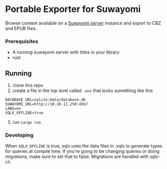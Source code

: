 # Portable Exporter for Suwayomi

Browse content available on a [Suwayomi server](https://github.com/Suwayomi/Suwayomi-Server) instance and export to CBZ and EPUB files.

### Prerequisites
- A running suwayomi server with titles in your library
- rust

## Running
1. clone this repo
2. create a file in the top level called `.env` that looks something like this
```
DATABASE_URL=sqlite:data/database.db
SUWAYOMI_URL=http://10.10.11.250:4567
LANG=en
SQLX_OFFLINE=true
```
3. run `cargo run`

### Developing

When `SQLX_OFFLINE` is true, sqlx uses the data files in .sqlx to generate types for queries at compile time. If you're going to be changing queries or doing migrations, make sure to set that to false. Migrations are handled with sqlx-cli. 